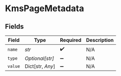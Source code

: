 # KmsPageMetadata


## Fields

| Field              | Type               | Required           | Description        |
| ------------------ | ------------------ | ------------------ | ------------------ |
| `name`             | *str*              | :heavy_check_mark: | N/A                |
| `type`             | *Optional[str]*    | :heavy_minus_sign: | N/A                |
| `value`            | Dict[str, *Any*]   | :heavy_minus_sign: | N/A                |